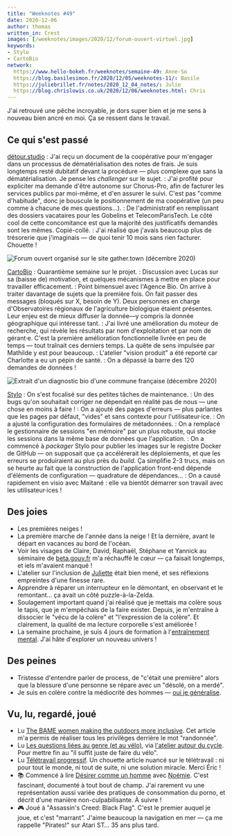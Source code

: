 ```yaml
---
title: "Weeknotes #49"
date: 2020-12-06
author: thomas
written_in: Crest
images: [/weeknotes/images/2020/12/forum-ouvert-virtuel.jpg]
keywords:
- Stylo
- CartoBio
network:
  https://www.hello-bokeh.fr/weeknotes/semaine-49: Anne-So
  https://blog.basilesimon.fr/2020/12/05/weeknotes-11/: Basile
  https://juliebrillet.fr/notes/2020_12_04_notes/: Julie
  https://blog.chrislowis.co.uk/2020/12/06/weeknotes.html: Chris
---
```


J'ai retrouvé une pêche incroyable, je dors super bien et je me sens à nouveau bien ancré en moi. Ça se ressent dans le travail.

<!--more-->

## Ce qui s'est passé

[détour.studio]
: J'ai reçu un document de la coopérative pour m'engager dans un processus de dématérialisation des notes de frais. Je suis longtemps resté dubitatif devant la procédure — plus complexe que sans la dématérialisation. Je pense les _challenger_ sur le sujet.
: J'ai profité pour expliciter ma demande d'être autonome sur Chorus-Pro, afin de facturer les services publics par moi-même, et d'en assurer le suivi. C'est pas "comme d'habitude", donc je bouscule le positionnement de ma coopérative (un peu comme à chacune de mes questions…).
: De l'administratif en remplissant des dossiers vacataires pour les Gobelins et TelecomParisTech. Le côté cool de cette concomitance est que la majorité des justificatifs demandés sont les mêmes. Copié-collé.
: J'ai réalisé que j'avais beaucoup plus de trésorerie que j'imaginais — de quoi tenir 10 mois sans rien facturer. Chouette !

![](/weeknotes/images/2020/12/forum-ouvert-virtuel.jpg "Forum ouvert organisé sur le site gather.town (décembre 2020)")

[CartoBio]
: Quarantième semaine sur le projet.
: Discussion avec Lucas sur sa (baisse de) motivation, et quelques mécanismes à mettre en place pour travailler efficacement.
: Point bimensuel avec l'Agence Bio. On arrive à traiter davantage de sujets que la première fois. On fait passer des messages (bloqués sur X, besoin de Y). Deux personnes en charge d'Observatoires régionaux de l'agriculture biologique étaient présentes. Leur enjeu est de mieux diffuser la donnée—y compris la donnée géographique qui intéresse tant.
: J'ai livré une amélioration du moteur de recherche, qui révèle les résultats par nom d'exploitation et par nom de gérant·e. C'est la première amélioration fonctionnelle livrée en peu de temps — tout traînait ces derniers temps. La quête de sens impulsée par Mathilde y est pour beaucoup.
: L'atelier "vision produit" a été reporté car Charlotte a eu un pépin de santé.
: On a dépassé la barre des 120 demandes de données !

![](/weeknotes/images/2020/12/diagnostic-bio.png "Extrait d'un diagnostic bio d'une commune française (décembre 2020)")

[Stylo]
: On s'est focalisé sur des petites tâches de maintenance.
: Un des bugs qu'on souhaitait corriger ne dépendait en réalité pas de nous — une chose en moins à faire !
: On a ajouté des pages d'erreurs — plus parlantes que les pages par défaut, "vides" et sans contexte pour l'utilisateur·ice.
: On a ajusté la configuration des formulaires de métadonnées.
: On a remplacé le gestionnaire de sessions "en mémoire" par un plus robuste, qui stocke les sessions dans la même base de données que l'application.
: On a commencé à _packager_ Stylo pour publier les images sur le registre Docker de GitHub — on supposait que ça accélérerait les déploiements, et que les erreurs se produiraient au plus près du _build_. Ça simplifie 2-3 trucs, mais on se heurte au fait que la construction de l'application front-end dépende d'éléments de configuration — quadrature de dépendances…
: On a causé rapidement en visio avec Maïtané : elle va bientôt démarrer son travail avec les utilisateur·ices !

## Des joies

- Les premières neiges !
- La première marche de l'année dans la neige ! Et la dernière, avant le départ en vacances au bord de l'océan.
- Voir les visages de Claire, David, Raphaël, Stéphane et Yannick au séminaire de [beta.gouv.fr](https://beta.gouv.fr) m'a réchauffé le cœur — ça faisait longtemps, et iels m'avaient manqué !
- L'atelier sur l'inclusion de [Juliette](https://twitter.com/ju_net01) était bien mené, et ses réflexions empreintes d'une finesse rare.
- Apprendre à réparer un interrupteur en le démontant, en observant et le remontant… ça avait un côté puzzle-à-la-Zelda.
- Soulagement important quand j'ai réalisé que je mettais ma colère sous le tapis, que je m'empêchais de la faire exister. Depuis, je m'entraîne à dissocier le "vécu de la colère" et "l'expression de la colère". Et clairement, la qualité de ma lecture corporelle s'est améliorée !
- La semaine prochaine, je suis 4 jours de formation à l'[entraînement mental](https://fr.wikipedia.org/wiki/Entra%C3%AEnement_mental). J'ai hâte d'explorer un nouveau univers !

## Des peines

- Tristesse d'entendre parler de process, de "c'était une première" alors que la blessure d'une personne se répare avec un "désolé, on a merdé".
- Je suis en colère contre la médiocrité des hommes — [oui je généralise](https://www.youtube.com/watch?v=Oa_QtMf6alU).

## Vu, lu, regardé, joué

- Lu [The BAME women making the outdoors more inclusive](https://www.theguardian.com/travel/2020/dec/02/the-bame-women-making-the-british-outdoors-more-inclusive). Cet article m'a permis de réaliser tous les privilèges derrière le mot "randonnée".
- Lu [Les questions liées au genre (et au vélo)](https://wiklou.org/wiki/Les_questions_liées_aux_genres), via [l'atelier autour du cycle](https://autourducycle.wordpress.com/). Pour mettre fin au "il suffit juste de faire du vélo".
- Lu [Télétravail progressif](https://n.survol.fr/n/teletravail-progressif). Un chouette article nuancé sur le télétravail : ni pour tout le monde, ni tout de suite, ni une solution miracle. Merci Éric !
- 📚 Commencé à lire [Désirer comme un homme](https://www.editionsladecouverte.fr/desirer_comme_un_homme-9782348045394) avec [Noémie]. C'est fascinant, documenté à tout bout de champ. J'ai rarement vu une représentation aussi variée des pratiques de consommation du porno, et décrit d'une manière non-culpabilisante. À suivre !
- 🎮 Joué à "Assassin's Creed: Black Flag". C'est le premier auquel je joue, et c'est "marrant". J'aime beaucoup la navigation en mer — ça me rappelle "Pirates!" sur Atari ST… 35 ans plus tard.

[détour.studio]: /
[Stylo]: https://github.com/EcrituresNumeriques/stylo
[CartoBio]: https://cartobio.org/
[Noémie]: https://noemiegirard.co
[Anne-Sophie]: https://hello-bokeh.fr
[Guillaume]: https://www.yuzutech.fr/
[Claire]: https://www.lassembleuse.fr/
[Antoine]: https://www.quaternum.net/

